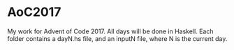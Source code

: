 # AoC2017
My work for Advent of Code 2017. All days will be done in Haskell. Each folder contains a dayN.hs file, and an inputN file, where N is the current day.
